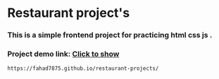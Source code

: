 # Restaurant project's
### This is a simple frontend project for practicing html css js .

### Project demo link: [Click to show](https://fahad7875.github.io/restaurant-projects/)

`https://fahad7875.github.io/restaurant-projects/`

